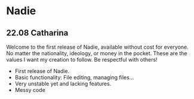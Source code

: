 # Nadie
## 22.08 Catharina
Welcome to the first release of Nadie, available without cost for everyone. No matter the nationality, ideology, or money in the pocket. These are the values I want my creation to follow. Be respectful with others!
- First release of Nadie.
- Basic functionality: File editing, managing files...
- Very unstable yet and lacking features.
- Messy code